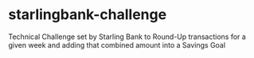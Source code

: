 # starlingbank-challenge
Technical Challenge set by Starling Bank to Round-Up transactions for a given week and adding that combined amount into a Savings Goal
